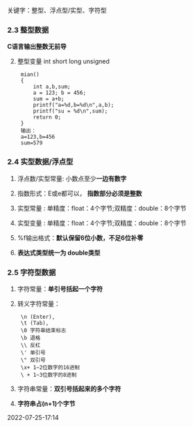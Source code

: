 关键字：整型、浮点型/实型、字符型



### 2.3 整型数据

**C语言输出整数无前导**

2. 整型变量
int
short
long
unsigned

		mian()
		{
			int a,b,sum;
			a = 123; b = 456;
			sum = a+b;
			printf("a=%d,b=%d\n",a,b);
			printf("su = %d\n",sum);
			return 0;
		}
		输出：
		a=123,b=456
		sum=579
### 2.4 实型数据/浮点型

1. 浮点数/实型常量: 小数点至少**一边有数字**

2. 指数形式：E或e都可以，
**指数部分必须是整数**
3. 实型常量 : 单精度：float：4个字节;双精度：double：8个字节
4. 实型变量 : 单精度：float：4个字节;双精度：double：8个字节
5. %f输出格式：**默认保留6位小数，不足6位补零**
6. **表达式类型统一为 double类型**

### 2.5 字符型数据

1. 字符常量：**单引号括起一个字符**
2. 转义字符常量：

        \n (Enter), 
        \t (Tab), 
        \0 字符串结束标志
        \b 退格
        \\ 反杠
        \' 单引号
        \" 双引号
        \x+ 1~2位数字的16进制
        \ + 1~3位数字的8进制

3. 字符串常量：**双引号括起来的多个字符**
4. **字符串占(n+1)个字节**

2022-07-25-17:14
